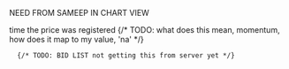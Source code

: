 NEED FROM SAMEEP IN CHART VIEW

time the price was registered
{/* TODO: what does this mean, momentum, how does it map to my value, 'na' */}

      {/* TODO: BID LIST not getting this from server yet */}
